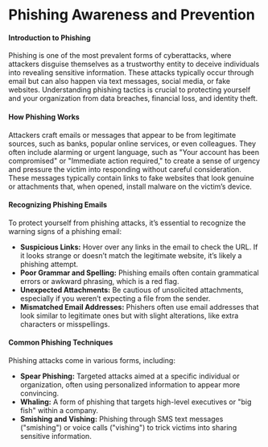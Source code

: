 # Phishing Awareness and Prevention

#### **Introduction to Phishing**

Phishing is one of the most prevalent forms of cyberattacks, where attackers disguise themselves as a trustworthy entity to deceive individuals into revealing sensitive information. These attacks typically occur through email but can also happen via text messages, social media, or fake websites. Understanding phishing tactics is crucial to protecting yourself and your organization from data breaches, financial loss, and identity theft.

#### **How Phishing Works**

Attackers craft emails or messages that appear to be from legitimate sources, such as banks, popular online services, or even colleagues. They often include alarming or urgent language, such as "Your account has been compromised" or "Immediate action required," to create a sense of urgency and pressure the victim into responding without careful consideration. These messages typically contain links to fake websites that look genuine or attachments that, when opened, install malware on the victim’s device.
#### **Recognizing Phishing Emails**

To protect yourself from phishing attacks, it’s essential to recognize the warning signs of a phishing email:

-   **Suspicious Links:** Hover over any links in the email to check the URL. If it looks strange or doesn’t match the legitimate website, it’s likely a phishing attempt.
-   **Poor Grammar and Spelling:** Phishing emails often contain grammatical errors or awkward phrasing, which is a red flag.
-   **Unexpected Attachments:** Be cautious of unsolicited attachments, especially if you weren’t expecting a file from the sender.
-   **Mismatched Email Addresses:** Phishers often use email addresses that look similar to legitimate ones but with slight alterations, like extra characters or misspellings.
#### **Common Phishing Techniques**

Phishing attacks come in various forms, including:

-   **Spear Phishing:** Targeted attacks aimed at a specific individual or organization, often using personalized information to appear more convincing.
-   **Whaling:** A form of phishing that targets high-level executives or "big fish" within a company.
-   **Smishing and Vishing:** Phishing through SMS text messages ("smishing") or voice calls ("vishing") to trick victims into sharing sensitive information.
<!--stackedit_data:
eyJoaXN0b3J5IjpbMTM2MjgwMDU5XX0=
-->